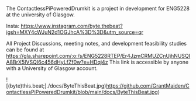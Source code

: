 The ContactlessPiPoweredDrumkit is a project in development for ENG5228 at the university of Glasgow.

Insta: https://www.instagram.com/byte.thebeat?igsh=MXY4cWJuN2d1OGJhcA%3D%3D&utm_source=qr

All Project Discussions, meeting notes, and development feasibility studies can be found at https://gla.sharepoint.com/:o:/s/ENG5228RTEP/Er4JzmCRMUZCnUjhNUSQIA8BrX5IVSQI6c456dHyLfZf0w?e=HDqj4z
This link is accessible by anyone with a University of Glasgow account.

![(byte)this.beat;]./docs/ByteThisBeat.jpg)https://github.com/GrantMaiden/ContactlessPiPoweredDrumkit/blob/main/docs/ByteThisBeat.jpg)
